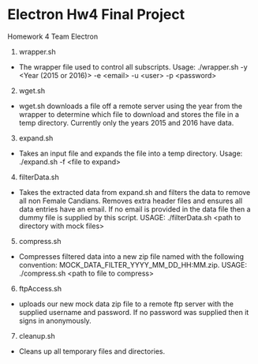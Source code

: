 # Electron Hw4 Final Project
Homework 4 Team Electron

1. wrapper.sh
  * The wrapper file used to control all subscripts. Usage: ./wrapper.sh -y \<Year (2015 or 2016)\> -e \<email\> -u \<user\> -p \<password\>
2. wget.sh
  * wget.sh downloads a file off a remote server using the year from the wrapper to determine which file to download and stores the file in a temp directory. Currently only the years 2015 and 2016 have data. 
3. expand.sh
  * Takes an input file and expands the file into a temp directory. Usage: ./expand.sh -f \<file to expand\>
4. filterData.sh
  * Takes the extracted data from expand.sh and filters the data to remove all non Female Candians. Removes extra header files and ensures all data entries have an email. If no email is provided in the data file then a dummy file is supplied by this script. USAGE: ./filterData.sh \<path to directory with mock files\>
5. compress.sh
  * Compresses filtered data into a new zip file named with the following convention: MOCK_DATA_FILTER_YYYY_MM_DD_HH:MM.zip. USAGE: ./compress.sh \<path to file to compress\>
6. 	ftpAccess.sh
  * uploads our new mock data zip file to a remote ftp server with the supplied username and password. If no password was supplied then it signs in anonymously.
7. cleanup.sh
  * Cleans up all temporary files and directories.

